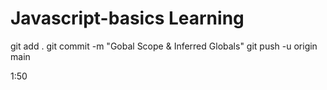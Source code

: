 # Javascript-basics Learning

git add .
git commit -m "Gobal Scope & Inferred Globals"
git push -u origin main

1:50